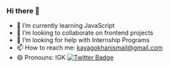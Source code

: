 ### Hi there 👋

- 🌱 I’m currently learning JavaScript
- 👯 I’m looking to collaborate on frontend projects
- 🤔 I’m looking for help with Internship Programs
- 📫 How to reach me: kayagokhanismail@gmail.com
- 😄 Pronouns: IGK
[![Twitter Badge](https://img.shields.io/badge/-Twitter-C13584?style=flat-quare&labelColor=C13584&logo=instagram&logoColor=white&link=link)](twitter.com/igkaya58) 

